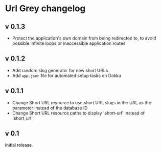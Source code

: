 # Url Grey changelog

## v 0.1.3

- Protect the application's own domain from being redirected to, to avoid possible infinite loops or inaccessible application routes

## v 0.1.2

- Add random slug generator for new short URLs
- Add `app.json` file for automated setup tasks on Dokku

## v 0.1.1

- Change Short URL resource to use short URL slugs in the URL as the parameter instead of the database ID
- Change Short URL resource paths to display 'short-url' instead of 'short_url'

## v 0.1

Initial release.